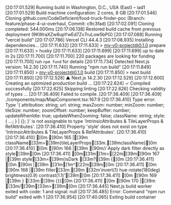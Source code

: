 [20:17:01.529] Running build in Washington, D.C., USA (East) – iad1
[20:17:01.529] Build machine configuration: 2 cores, 8 GB
[20:17:01.546] Cloning github.com/CodeDeficient/food-truck-finder-poc (Branch: feature/phase-4-ui-overhaul, Commit: c9c3fad)
[20:17:02.091] Cloning completed: 544.000ms
[20:17:06.138] Restored build cache from previous deployment (9KWraXZw8upYwEd7Zv7ruLow5bPG)
[20:17:07.088] Running "vercel build"
[20:17:07.786] Vercel CLI 44.4.3
[20:17:08.935] Installing dependencies...
[20:17:11.632] 
[20:17:11.633] > my-v0-project@0.1.0 prepare
[20:17:11.633] > husky
[20:17:11.633] 
[20:17:11.699] 
[20:17:11.699] up to date in 2s
[20:17:11.700] 
[20:17:11.700] 220 packages are looking for funding
[20:17:11.700]   run `npm fund` for details
[20:17:11.734] Detected Next.js version: 14.2.30
[20:17:11.740] Running "npm run build"
[20:17:11.849] 
[20:17:11.850] > my-v0-project@0.1.0 build
[20:17:11.850] > next build
[20:17:11.850] 
[20:17:12.528]   ▲ Next.js 14.2.30
[20:17:12.529] 
[20:17:12.600]    Creating an optimized production build ...
[20:17:22.624]  ✓ Compiled successfully
[20:17:22.625]    Skipping linting
[20:17:22.626]    Checking validity of types ...
[20:17:36.409] Failed to compile.
[20:17:36.409] 
[20:17:36.409] ./components/map/MapComponent.tsx:167:9
[20:17:36.410] Type error: Type '{ attribution: string; url: string; maxZoom: number; minZoom: number; tileSize: number; zoomOffset: number; keepBuffer: number; updateWhenIdle: true; updateWhenZooming: false; className: string; style: { ...; } | {}; }' is not assignable to type 'IntrinsicAttributes & TileLayerProps & RefAttributes<TileLayer>'.
[20:17:36.410]   Property 'style' does not exist on type 'IntrinsicAttributes & TileLayerProps & RefAttributes<TileLayer>'.
[20:17:36.410] 
[20:17:36.410] [0m [90m 165 |[39m         className[33m=[39m{tileLayerProps[33m.[39mclassName}[0m
[20:17:36.410] [0m [90m 166 |[39m         [90m// Apply dark filter directly as style[39m[0m
[20:17:36.411] [0m[31m[1m>[22m[39m[90m 167 |[39m         style[33m=[39m{isDark [33m?[39m {[0m
[20:17:36.411] [0m [90m     |[39m         [31m[1m^[22m[39m[0m
[20:17:36.411] [0m [90m 168 |[39m           filter[33m:[39m [32m'invert(1) hue-rotate(180deg) brightness(0.9) contrast(1.1)'[39m[0m
[20:17:36.411] [0m [90m 169 |[39m         } [33m:[39m {}}[0m
[20:17:36.411] [0m [90m 170 |[39m       [33m/[39m[33m>[39m[0m
[20:17:36.445] Next.js build worker exited with code: 1 and signal: null
[20:17:36.485] Error: Command "npm run build" exited with 1
[20:17:36.954] 
[20:17:40.065] Exiting build container